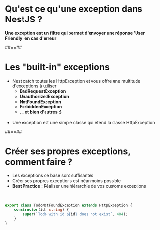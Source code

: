 # Qu'est ce qu'une exception dans NestJS ?

**Une exception est un filtre qui permet d'envoyer une réponse 'User Friendly' en cas d'erreur**

<!-- .element: class="full-center" -->

##==##

# Les "built-in" exceptions

-   Nest catch toutes les HttpException et vous offre une multitude d'exceptions à utiliser
    -   **BadRequestException**
    -   **UnauthorizedException**
    -   **NotFoundException**
    -   **ForbiddenException**
    -   **... et bien d'autres :)** <br/><br/>
-   Une exception est une simple classe qui étend la classe HttpException

##==##

<!-- .slide: class="with-code inconsolata"-->

# Créer ses propres exceptions, comment faire ?

-   Les exceptions de base sont suffisantes
-   Créer ses propres exceptions est néanmoins possible
-   **Best Practice** : Réaliser une hiérarchie de vos customs exceptions <br/><br/><br/>

```typescript
export class TodoNotFoundException extends HttpException {
    constructor(id: string) {
        super(`Todo with id ${id} does not exist`, 404);
    }
}
```

<!-- .element: class="big-code"-->
